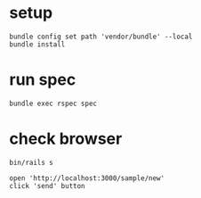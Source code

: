 # setup

```
bundle config set path 'vendor/bundle' --local
bundle install
```

# run spec

```
bundle exec rspec spec
```


# check browser

```
bin/rails s

open 'http://localhost:3000/sample/new'
click 'send' button


```
